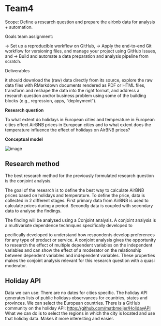 # Team4

Scope:
Define a research question and prepare the airbnb data for analysis + automation.

Goals team assignment:

-> Set up a reproducible workflow on GitHub,
-> Apply the end-to-end Git workflow for versioning files, and manage your project using GitHub Issues, and
-> Build and automate a data preparation and analysis pipeline from scratch.

Deliverables

it should download the (raw) data directly from its source,
explore the raw data files with RMarkdown documents rendered as PDF or HTML files,
transform and reshape the data into the right format, and
address a research question and/or business problem using some of the building blocks (e.g., regression, apps, “deployment”).


**Research question** 

To what extent do holidays in European cities and temperature in European cities effect AirBNB prices in European cities and to what extent does the temperature influence the effect of holidays on AirBNB prices? 


**Conceptual model**

![image](https://user-images.githubusercontent.com/98961407/154074601-52ba977f-347f-4768-951f-4f902654b9b6.png)

## Research method 
The best research method for the previously formulated research question is the conjoint analysis.  

The goal of the research is to define the best way to calculate AirBNB prices based on holidays and temperature. To define the price, data is collected in 2 different stages. First primary data from AirBNB is used to calculate prices during a period. Secondly data is coupled with secondary data to analyse the findings. 

The finding will be analysed using a Conjoint analysis. A conjoint analysis is a multivariate dependence techniques specifically developed to      

pecifically developed to understand how respondents develop preferences for any type of product or service. A conjoint analysis gives the opportunity to research the effect of multiple dependent variables on the independent variables and can show the effect of a moderator on the relationship between dependent variables and independent variables. These properties makes the conjoint analysis relevant for this research question with a quasi moderator. 

## Holiday API
Data we can use: There are no dates for cities specific. The holiday API generates lists of public holidays observances for countries, states and provinces. We can select the European countries.
There is a GitHub community on the holiday API: https://github.com/matbmeijer/HolidayAPI 
What we can do is to select the regions in which the city is located and use that holiday data. Makes it more interesting and easier. 


